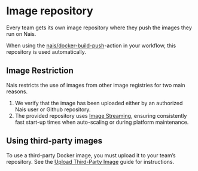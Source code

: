 # Image repository

Every team gets its own image repository where they push the images they run on Nais.

When using the [nais/docker-build-push](https://github.com/nais/docker-build-push)-action in your workflow, this repository is used automatically.
 
## Image Restriction

Nais restricts the use of images from other image registries for two main reasons. 

1. We verify that the image has been uploaded either by an authorized Nais user or Github repository. 
2. The provided repository uses [Image Streaming](https://cloud.google.com/kubernetes-engine/docs/how-to/image-streaming), ensuring consistently fast start-up times when auto-scaling or during platform maintenance.

## Using third-party images

To use a third-party Docker image, you must upload it to your team’s repository. See the [Upload Third-Party Image](../how-to/upload-image.md) guide for instructions.
